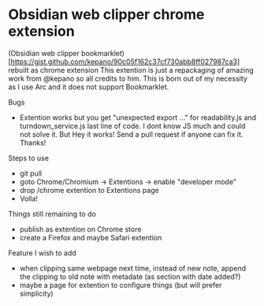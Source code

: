 # Obsidian web clipper chrome extension
(Obsidian web clipper bookmarklet)[https://gist.github.com/kepano/90c05f162c37cf730abb8ff027987ca3] rebuilt as chrome extension
This extention is just a repackaging of amazing work from @kepano so all credits to him. This is born out of my necessity as I use Arc and it does not support Bookmarklet. 

Bugs 
- Extention works but you get "unexpected export ..." for readability.js and turndown_service.js last line of code. I dont know JS much and could not solve it. But Hey it works! Send a pull request if anyone can fix it. Thanks!

Steps to use
- git pull
- goto Chrome/Chromium -> Extentions -> enable "developer mode"
- drop /chrome extention to Extentions page
- Volla!

Things still remaining to do
- publish as extention on Chrome store
- create a Firefox and maybe Safari extention

Feature I wish to add
- when clipping same webpage next time, instead of new note, append the clipping to old note with metadate (as section with date added?)
- maybe a page for extention to configure things (but will prefer simplicity)


